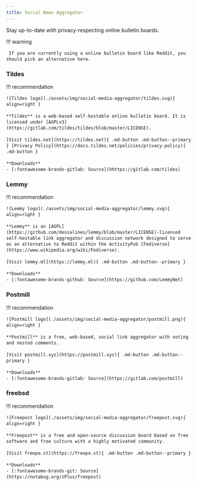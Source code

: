 ```yaml
---
title: Social News Aggregator
---
```

Stay up-to-date with privacy-respecting online bulletin boards.

!!! warning

     If you are currently using a online bulletin board like Reddit, you should pick an alternative here.

### Tildes
!!! recommendation

    ![Tildes logo](./assets/img/social-media-aggregator/tildes.svg){ align=right }

    **Tildes** is a web-based self-hostable online bulletin board. It is licensed under [AGPLv3](https://gitlab.com/tildes/tildes/blob/master/LICENSE).

    [Visit tildes.net](https://tildes.net){ .md-button .md-button--primary } [Privacy Policy](https://docs.tildes.net/policies/privacy-policy){ .md-button }

    **Downloads**
    - [:fontawesome-brands-gitlab: Source](hhttps://gitlab.com/tildes)

### Lemmy
!!! recommendation

    ![Lemmy logo](./assets/img/social-media-aggregator/lemmy.svg){ align=right }

    **Lemmy** is an [AGPL](https://github.com/dessalines/lemmy/blob/master/LICENSE)-licensed self-hostable link aggregator and discussion network designed to serve as an alternative to Reddit within the ActivityPub [Fediverse](https://www.wikipedia.org/wiki/Fediverse).

    [Visit lemmy.ml](https://lemmy.ml){ .md-button .md-button--primary }

    **Downloads**
    - [:fontawesome-brands-github: Source](https://github.com/LemmyNet)

### Postmill
!!! recommendation

    ![Postmill logo](./assets/img/social-media-aggregator/postmill.png){ align=right }

    **Postmill** is a free, web-based, social link aggregator with voting and nested comments.

    [Visit postmill.xyz](https://postmill.xyz){ .md-button .md-button--primary }

    **Downloads**
    - [:fontawesome-brands-gitlab: Source](https://gitlab.com/postmill)

### freebsd
!!! recommendation

    ![Freepost logo](./assets/img/social-media-aggregator/freepost.svg){ align=right }

    **Freepost** is a free and open-source discussion board based on free software and free culture with a highly motivated community.

    [Visit freepo.st](https://freepo.st){ .md-button .md-button--primary }

    **Downloads**
    - [:fontawesome-brands-git: Source](https://notabug.org/zPlus/freepost)
